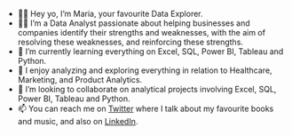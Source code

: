 - 👋🏾 Hey yo, I’m Maria, your favourite Data Explorer.
- 🙋🏾 I’m a Data Analyst passionate about helping businesses and companies identify their strengths and weaknesses, with the aim of resolving these weaknesses, and reinforcing these strengths.
- 🌱 I’m currently learning everything on Excel, SQL, Power BI, Tableau and Python.
- 🧐 I enjoy analyzing and exploring everything in relation to Healthcare, Marketing, and Product Analytics.
- 💞️ I’m looking to collaborate on analytical projects involving Excel, SQL, Power BI, Tableau and Python.
- 📫 You can reach me on [Twitter](twitter.com/the_mareeah) where I talk about my favourite books and music, and also on [LinkedIn](linkedin.com/mwlite/in/maria-goretti-anike-290a48153).
<!---
Strano1/Strano1 is a ✨ special ✨ repository because its `README.md` (this file) appears on your GitHub profile.
You can click the Preview link to take a look at your changes.
--->
